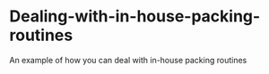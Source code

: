 # Dealing-with-in-house-packing-routines
An example of how you can deal with in-house packing routines
